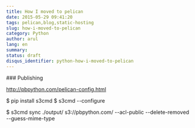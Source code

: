 ```yaml
---
title: How I moved to pelican
date: 2015-05-29 09:41:20
tags: pelican,blog,static-hosting
slug: how-i-moved-to-pelican
category: Python
author: arul
lang: en
summary: 
status: draft
disqus_identifier: python-how-i-moved-to-pelican
---
```


\### Publishing

<http://pbpython.com/pelican-config.html>

\$ pip install s3cmd \$ s3cmd \--configure

\$ s3cmd sync ./output/ s3://pbpython.com/ \--acl-public
\--delete-removed \--guess-mime-type
